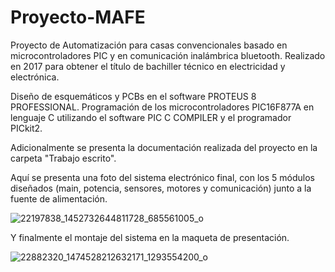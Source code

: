 # Proyecto-MAFE
Proyecto de Automatización para casas convencionales basado en microcontroladores PIC y en comunicación inalámbrica bluetooth. Realizado en 2017 para obtener el título de bachiller técnico en electricidad y electrónica.

Diseño de esquemáticos y PCBs en el software PROTEUS 8 PROFESSIONAL. Programación de los microcontroladores PIC16F877A en lenguaje C utilizando el software PIC C COMPILER y el programador PICkit2.

Adicionalmente se presenta la documentación realizada del proyecto en la carpeta "Trabajo escrito".

Aquí se presenta una foto del sistema electrónico final, con los 5 módulos diseñados (main, potencia, sensores, motores y comunicación) junto a la fuente de alimentación.

![22197838_1452732644811728_685561005_o](https://user-images.githubusercontent.com/55003151/147157971-b43a8343-a829-454e-86ce-f5f7e4cd5c05.jpg)

Y finalmente el montaje del sistema en la maqueta de presentación.

![22882320_1474528212632171_1293554200_o](https://user-images.githubusercontent.com/55003151/147158038-0a29a76e-50dc-4aea-8212-b5199b1b91a3.jpg)
